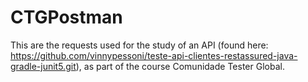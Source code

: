 # CTGPostman

This are the requests used for the study of an API (found here: https://github.com/vinnypessoni/teste-api-clientes-restassured-java-gradle-junit5.git), as part of the course Comunidade Tester Global.

